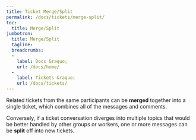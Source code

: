 ```yaml
---
title: Ticket Merge/Split
permalink: /docs/tickets/merge-split/
toc:
  title: Merge/Split
jumbotron:
  title: Merge/Split
  tagline: 
  breadcrumbs:
  -
    label: Docs &raquo;
    url: /docs/home/
  -
    label: Tickets &raquo;
    url: /docs/tickets/
---
```


Related tickets from the same participants can be **merged** together into a single ticket, which combines all of the messages and comments.  

Conversely, if a ticket conversation diverges into multiple topics that would be better handled by other groups or workers, one or more messages can be **split** off into new tickets.
